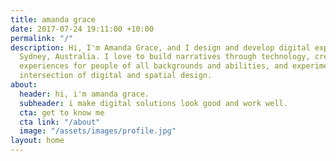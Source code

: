 ```yaml
---
title: amanda grace
date: 2017-07-24 19:11:00 +10:00
permalink: "/"
description: Hi, I'm Amanda Grace, and I design and develop digital experiences in
  Sydney, Australia. I love to build narratives through technology, create accessible
  experiences for people of all backgrounds and abilities, and experiment with the
  intersection of digital and spatial design.
about:
  header: hi, i'm amanda grace.
  subheader: i make digital solutions look good and work well.
  cta: get to know me
  cta link: "/about"
  image: "/assets/images/profile.jpg"
layout: home
---
```


